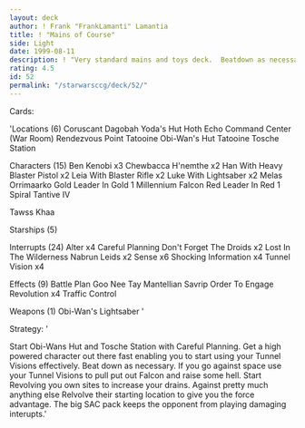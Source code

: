 ```yaml
---
layout: deck
author: ! Frank "FrankLamanti" Lamantia
title: ! "Mains of Course"
side: Light
date: 1999-08-11
description: ! "Very standard mains and toys deck.  Beatdown as necessary."
rating: 4.5
id: 52
permalink: "/starwarsccg/deck/52/"
---
```

Cards: 

'Locations (6)
Coruscant
Dagobah Yoda's Hut
Hoth Echo Command Center (War Room)
Rendezvous Point
Tatooine Obi-Wan's Hut
Tatooine Tosche Station

Characters (15)
Ben Kenobi  x3
Chewbacca
H'nemthe  x2
Han With Heavy Blaster Pistol  x2
Leia With Blaster Rifle  x2
Luke With Lightsaber  x2
Melas
Orrimaarko Gold Leader In Gold 1
Millennium Falcon
Red Leader In Red 1
Spiral
Tantive IV

Tawss Khaa

Starships (5)

Interrupts (24)
Alter  x4
Careful Planning
Don't Forget The Droids  x2
Lost In The Wilderness
Nabrun Leids  x2
Sense  x6
Shocking Information  x4
Tunnel Vision  x4

Effects (9)
Battle Plan
Goo Nee Tay
Mantellian Savrip
Order To Engage
Revolution  x4
Traffic Control

Weapons (1)
Obi-Wan's Lightsaber
'

Strategy: '

Start Obi-Wans Hut and Tosche Station with Careful Planning.  Get a high powered character out there fast enabling you to start using your Tunnel Visions effectively.  Beat down as necessary.  If you go against space use your Tunnel Visions to pull put out Falcon and raise some hell.  Start Revolving you own sites to increase your drains.  Against pretty much anything else Relvolve their starting location to give you the force advantage.  The big SAC pack keeps the opponent from playing damaging interupts.'
